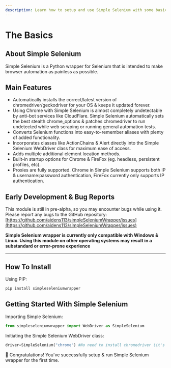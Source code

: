 ```yaml
---
description: Learn how to setup and use Simple Selenium with some basic examples
---
```


# The Basics

## About Simple Selenium

Simple Selenium is a Python wrapper for Selenium that is intended to make browser automation as painless as possible. &#x20;

## Main Features

* Automatically installs the correct/latest version of chromedriver/geckodriver for your OS & keeps it updated forever.
* Using Chrome with Simple Selenium is almost completely undetectable by anti-bot services like CloudFlare. Simple Selenium automatically sets the best stealth chrome\_options & patches chromedriver to run undetected while web scraping or running general automation tests.
* Converts Selenium functions into easy-to-remember aliases with plenty of added functionality.
* Incorporates classes like ActionChains & Alert directly into the Simple Selenium WebDriver class for maximum ease of access.
* Adds multiple additional element location methods.
* Built-in startup options for Chrome & FireFox (eg. headless, persistent profiles, etc).
* Proxies are fully supported. Chrome in Simple Selenium supports both IP & username:password authentication, FireFox currently only supports IP authentication.

## Early Development & Bug Reports

This module is still in pre-alpha, so you may encounter bugs while using it. Please report any bugs to the GitHub repository: [https://github.com/aidens113/simpleSeleniumWrapper/issues](https://github.com/aidens113/simpleSeleniumWrapper/issues)


**Simple Selenium wrapper is currently only compatible with Windows & Linux. Using this module on other operating systems may result in a substandard or error-prone experience**

***

## How To Install

Using PIP:

```bash
pip install simpleseleniumwrapper
```

## Getting Started With Simple Selenium

Importing Simple Selenium:

```python
from simpleseleniumwrapper import WebDriver as SimpleSelenium
```

Initiating the Simple Selenium WebDriver class:

```python
driver=SimpleSelenium("chrome") #No need to install chromedriver (it's done automatically by Simple Selenium)
```

🎉 Congratulations! You've successfully setup & run Simple Selenium wrapper for the first time.
